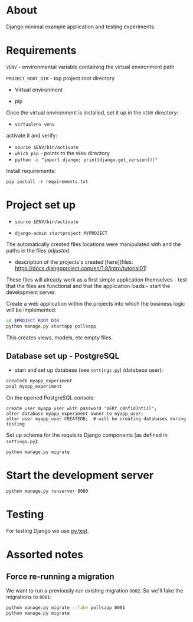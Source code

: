 # About

Django minimal example application and testing experiments.


# Requirements

`VENV` - environmental variable containing the virtual environment path

`PROJECT_ROOT_DIR` - top project root directory

- Virtual environment

- pip

Once the virtual environment is installed, set it up in the `VENV` directory:
 
- `virtualenv venv`

activate it and verify:

- `source $ENV/bin/activate`
- `which pip` - points to the `VENV` directory
- `python -c "import django; print(django.get_version())"`

Install requirements:

`pip install -r requirements.txt`


# Project set up

- `source $ENV/bin/activate`

- `django-admin startproject MYPROJECT`

The automatically created files locations were manipulated with
and the paths in the files *adjusted*.

- description of the projects's created
  [here](files: https://docs.djangoproject.com/en/1.8/intro/tutorial01)

These files will already work as a first simple application
themselves - test that the files are functional and that the
application loads - start the development server.


Create a web application within the projects into which the 
business logic will be implemented:
 
```bash
cd $PROJECT_ROOT_DIR
python manage.py startapp pollsapp
```
 
This creates views, models, etc empty files.


## Database set up - PostgreSQL

- start and set up database (see `settings.py`) (database user):

```bash
createdb myapp_experiment
psql myapp_experiment
```

On the opened PostgreSQL console:

```
create user myapp_user with password 'VERY_c0nfid3nti1l';
alter database myapp_experiment owner to myapp_user;
alter user myapp_user CREATEDB;  # will be creating databases during testing
```

Set up schema for the requisite Django components (as defined in `settings.py`):

`python manage.py migrate`

# Start the development server

`python manage.py runserver 8080`

# Testing

For testing Django we use [py.test](http://pytest.org/).



# Assorted notes

## Force re-running a migration

We want to run a previously run existing migration `0002`. So we'll fake the
migrations to `0001`:

```bash
python manage.py migrate --fake pollsapp 0001
python manage.py migrate
```